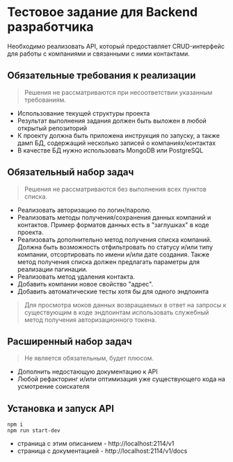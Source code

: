 # Тестовое задание для Backend разработчика

Необходимо реализовать API, который предоставляет CRUD-интерфейс для работы с компаниями и связанными с ними контактами.

## Обязательные требования к реализации
> Решения не рассматриваются при несоответствии указанным требованиям.

* Использование текущей структуры проекта
* Результат выполнения задания должен быть выложен в любой открытый репозиторий
* К проекту должна быть приложена инструкция по запуску, а также дамп БД, содержащий несколько записей о компаниях/контактах
* В качестве БД нужно использовать MongoDB или PostgreSQL

## Обязательный набор задач
> Решения не рассматриваются без выполнения всех пунктов списка.

* Реализовать авторизацию по логин/паролю.
* Реализовать методы получения/сохранения данных компаний и контактов. Пример форматов данных есть в "заглушках" в коде проекта.
* Реализовать дополнительно метод получения списка компаний. Должна быть возможность отфильтровать по статусу и/или типу компании, отсортировать по имени и/или дате создания. Также метод получения списка должен предлагать параметры для реализации пагинации.
* Реализовать метод удаления контакта.
* Добавить компании новое свойство "адрес".
* Добавить автоматические тесты хотя бы для одного эндпоинта

> Для просмотра моков данных возвращаемых в ответ на запросы к существующим в коде эндпоинтам 
использовать служебный метод получения авторизационного токена.

## Расширенный набор задач
> Не является обязательным, будет плюсом.

* Дополнить недостающую документацию к API
* Любой рефакторинг и/или оптимизация уже существующего кода на усмотрение соискателя

## Установка и запуск API

```
npm i
npm run start-dev
```

* страница с этим описанием - http://localhost:2114/v1
* страница с документацией - http://localhost:2114/v1/docs

